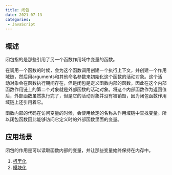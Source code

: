 ```yaml
---
title: 闭包
date: 2021-07-13
categories: 
 - JavaScript
---
```


## 概述
闭包指的是那些引用了另一个函数作用域中变量的函数。

在调用一个函数的时候，会为这个函数调用创建一个执行上下文，并创建一个作用域链，然后用arguments和其他命名参数来初始化这个函数的活动对象。这个活动对象会在函数执行期间存在，但是闭包是定义函数内部的函数，因此在这个内部函数作用链上的第二个对象就是外部函数的活动对象。将这个内部函数作为返回值后，外部函数虽然执行完了，但是它的活动对象并没有被销毁，因为闭包函数作用域链上还引用着它。

函数内部的代码在访问变量的时候，会使用给定的名称从作用域链中查找变量。所以闭包函数因此能够访问它定义时的外部函数里面的变量。

## 应用场景
闭包的作用是可以读取函数内部的变量，并让那些变量始终保持在内存中。

1. [柯里化](../../手写系列/高阶函数.md)
2. [模块化](../ES6/模块.md)